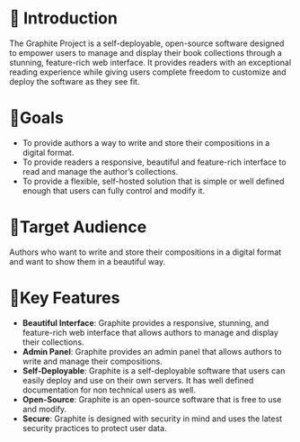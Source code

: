 # 🔰 Introduction

The Graphite Project is a self-deployable, open-source software designed to empower users to manage and display their book collections through a stunning, feature-rich web interface. It provides readers with an exceptional reading experience while giving users complete freedom to customize and deploy the software as they see fit.

# 🎯Goals

- To provide authors a way to write and store their compositions in a digital format.
- To provide readers a responsive, beautiful and feature-rich interface to read and manage the author’s collections.
- To provide a flexible, self-hosted solution that is simple or well defined enough that users can fully control and modify it.

# ‍💼️Target Audience

Authors who want to write and store their compositions in a digital format and want to show them in a beautiful way.

# 🔑Key Features

- **Beautiful Interface**: Graphite provides a responsive, stunning, and feature-rich web interface that allows authors to manage and display their collections.
- **Admin Panel**: Graphite provides an admin panel that allows authors to write and manage their compositions.
- **Self-Deployable**: Graphite is a self-deployable software that users can easily deploy and use on their own servers. It has well defined documentation for non technical users as well.
- **Open-Source**: Graphite is an open-source software that is free to use and modify.
- **Secure**: Graphite is designed with security in mind and uses the latest security practices to protect user data.

